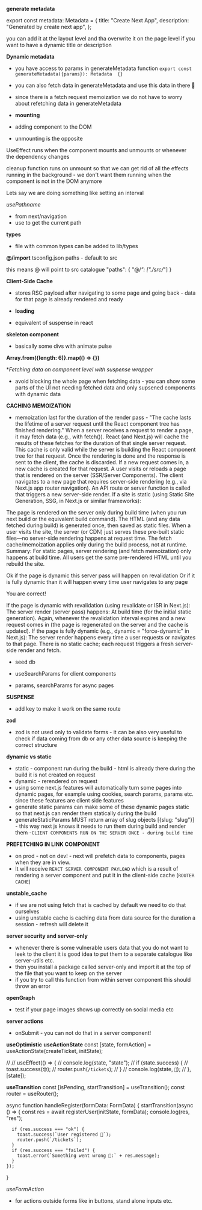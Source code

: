 **generate metadata**

export const metadata: Metadata = {
title: "Create Next App",
description: "Generated by create next app",
};

you can add it at the layout level and tha overwrite it on the page level if you want to have a dynamic title or
description

**Dynamic metadata**

- you have access to params in generateMetadata function
  `export const generateMetadata({params}): Metadata  {}`
- you can also fetch data in generateMetadata and use this data in there 🤔
- since there is a fetch request memoization we do not have to worry about refetching data in generateMetadata

- **mounting**
- adding component to the DOM
- unmounting is the opposite

UseEffect runs when the component mounts and unmounts or whenever the dependency changes

cleanup function runs on unmount so that we can get rid of all the effects running in the background - we don't want
them running when the component is not in the DOM anymore

Lets say we are doing something like setting an interval

_usePathname_

- from next/navigation
- use to get the current path

**types**

- file with common types can be added to lib/types

**@/import**
tsconfig.json
paths - default to src

this means @ will point to src catalogue
"paths": {
"@/_": ["./src/_"]
}

**Client-Side Cache**

- stores RSC payload after navigating to some page and going back - data for that page is already rendered and ready
- **loading**

- equivalent of suspense in react

**skeleton component**

- basically some divs with animate pulse

**Array.from({length: 6)}.map(() => {})**

\*_Fetching data on component level with suspense wrapper_

- avoid blocking the whole page when fetching data - you can show some parts of the UI not needing fetched data and
  only supsened components with dynamic data

**CACHING MEMOIZATION**

- memoization last for the duration of the render pass -
  "The cache lasts the lifetime of a server request until the React component tree has finished rendering."
  When a server receives a request to render a page, it may fetch data (e.g., with fetch()).
  React (and Next.js) will cache the results of these fetches for the duration of that single server request.
  This cache is only valid while the server is building the React component tree for that request.
  Once the rendering is done and the response is sent to the client, the cache is discarded.
  If a new request comes in, a new cache is created for that request.
  A user visits or reloads a page that is rendered on the server (SSR/Server Components).
  The client navigates to a new page that requires server-side rendering (e.g., via Next.js app router navigation).
  An API route or server function is called that triggers a new server-side render.
  If a site is static (using Static Site Generation, SSG, in Next.js or similar frameworks):

The page is rendered on the server only during build time (when you run next build or the equivalent build command).
The HTML (and any data fetched during build) is generated once, then saved as static files.
When a user visits the site, the server (or CDN) just serves these pre-built static files—no server-side rendering
happens at request time.
The fetch cache/memoization applies only during the build process, not at runtime.
Summary:
For static pages, server rendering (and fetch memoization) only happens at build time. All users get the same pre-rendered HTML until you rebuild the site.

Ok if the page is dynamic this server pass will happen on revalidation
Or if it is fully dynamic than it will happen every time user navigates to any page

You are correct!

If the page is dynamic with revalidation (using revalidate or ISR in Next.js):
The server render (server pass) happens:
At build time (for the initial static generation).
Again, whenever the revalidation interval expires and a new request comes in (the page is regenerated on the server and the cache is updated).
If the page is fully dynamic (e.g., dynamic = "force-dynamic" in Next.js):
The server render happens every time a user requests or navigates to that page.
There is no static cache; each request triggers a fresh server-side render and fetch.

- seed db

- useSearchParams for client components
- params, searchParams for async pages

**SUSPENSE**

- add key to make it work on the same route

**zod**

- zod is not used only to validate forms - it can be also very useful to check if data coming from db or any other
  data source is keeping the correct structure

**dynamic vs static**

- static - component run during the build - html is already there during the build it is not created on request
- dynamic - rerendered on request
- using some next.js features will automatically turn some pages into dynamic pages, for example using cookies,
  search params, params etc. since these features are client side features
- generate static params can make some of these dynamic pages static so that next.js can render them statically
  during the build
- generateStaticParams MUST return array of slug objects [{slug: "slug"}] - this way next js knows it needs to run
  them during build and render them -`CLIENT COMPONENTS RUN ON THE SERVER ONCE - during build time`

**PREFETCHING IN LINK COMPONENT**

- on prod - not on dev! - next will prefetch data to components, pages when they are in view.
- It will receive `REACT SERVER COMPONENT PAYLOAD` which is a result of rendering a server component and put it in the
  client-side cache (`ROUTER CACHE`)

**unstable_cache**
- if we are not using fetch that is cached by default we need to do that ourselves
- using unstable cache is caching data from data source for the duration a session - refresh will delete it


**server security and server-only**
- whenever there is some vulnerable users data that you do not want to leek to the client it is good idea to put them 
  to a separate catalogue like server-utils etc. 
- then you install a package called server-only and import it at the top of the file that you want to keep on the server
- if you try to call this function from within server component this should throw an error 


**openGraph**
- test if your page images shows up correctly on social media etc


**server actions**
- onSubmit - you can not do that in a server component!


**useOptimistic**
**useActionState**
const [state, formAction] = useActionState(createTicket, initState);

//
// useEffect(() => {
//   console.log(state, "state");
//   if (state.success) {
//     toast.success(`😎`);
//     router.push(`/tickets`);
//   }
//   console.log(state, `🍆`);
// }, [state]);


**useTransition**
const [isPending, startTransition] = useTransition();
const router = useRouter();

async function handleRegister(formData: FormData) {
startTransition(async () => {
const res = await registerUser(initState, formData);
console.log(res, "res");

      if (res.success === "ok") {
        toast.success(`User registered 🚀`);
        router.push(`/tickets`);
      }
      if (res.success === "failed") {
        toast.error(`Something went wrong 🚨:` + res.message);
      }
    });
}


*useFormAction*
- for actions outside forms like in buttons, stand alone inputs etc.
